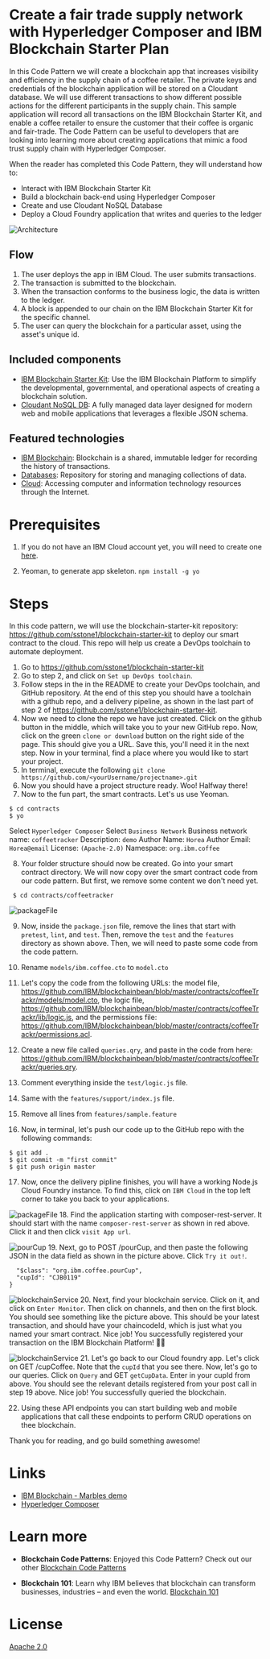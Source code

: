 <!-- [![Build Status](https://travis-ci.org/IBM/blockchainbean.svg?branch=master)](https://travis-ci.org/IBM/blockchainbean) -->

# Create a fair trade supply network with Hyperledger Composer and IBM Blockchain Starter Plan

In this Code Pattern we will create a blockchain app that increases visibility and efficiency in the supply chain of a coffee retailer. The private keys and credentials of the blockchain application will be stored on a Cloudant database. We will use different transactions to show different possible actions for the different participants in the supply chain. This sample application will record all transactions on the IBM Blockchain Starter Kit, and enable a coffee retailer to ensure the customer that their coffee is organic and fair-trade. The Code Pattern can be useful to developers that are looking into learning more about creating applications that mimic a food trust supply chain with Hyperledger Composer.

When the reader has completed this Code Pattern, they will understand how to:

* Interact with IBM Blockchain Starter Kit
* Build a blockchain back-end using Hyperledger Composer
* Create and use Cloudant NoSQL Database
* Deploy a Cloud Foundry application that writes and queries to the ledger

<!--Remember to dump an image in this path-->
![Architecture](/docs/app-architecture.png)

## Flow
1. The user deploys the app in IBM Cloud. The user submits transactions.
2. The transaction is submitted to the blockchain.
3. When the transaction conforms to the business logic, the data is written to the ledger.
4. A block is appended to our chain on the IBM Blockchain Starter Kit for the specific channel.
5. The user can query the blockchain for a particular asset, using the asset's unique id.

## Included components
* [IBM Blockchain Starter Kit](https://console.bluemix.net/catalog/services/blockchain): Use the IBM Blockchain Platform to simplify the developmental, governmental, and operational aspects of creating a blockchain solution.
* [Cloudant NoSQL DB](https://console.ng.bluemix.net/catalog/services/cloudant-nosql-db): A fully managed data layer designed for modern web and mobile applications that leverages a flexible JSON schema.

## Featured technologies
* [IBM Blockchain](https://www.ibm.com/blockchain): Blockchain is a shared, immutable ledger for recording the history of transactions.
* [Databases](https://en.wikipedia.org/wiki/IBM_Information_Management_System#.22Full_Function.22_databases): Repository for storing and managing collections of data.
* [Cloud](https://www.ibm.com/developerworks/learn/cloud/): Accessing computer and information technology resources through the Internet.

<!-- ## Watch the Video -->

<!-- [![](docs/youtubePicture.png)](https://www.youtube.com/watch?v=wwNAEvbxd54&list=PLVztKpIRxvQXhHlMQttCfYZrDN8aELnzP&index=1&t=1s) -->
# Prerequisites
1. If you do not have an IBM Cloud account yet, you will need to create one [here](https://ibm.biz/BdjLxy).

2. Yeoman, to generate app skeleton.
```npm install -g yo```

# Steps

In this code pattern, we will use the blockchain-starter-kit repository: https://github.com/sstone1/blockchain-starter-kit to
deploy our smart contract to the cloud. This repo will help us create a DevOps toolchain to automate deployment.

1. Go to https://github.com/sstone1/blockchain-starter-kit
2. Go to step 2, and click on `Set up DevOps toolchain`.
3. Follow steps in the in the README to create your DevOps toolchain, and GitHub repository. At the end of this step you should have a toolchain with a github repo, and a delivery pipeline, as shown in the last part of step 2 of https://github.com/sstone1/blockchain-starter-kit. 
4. Now we need to clone the repo we have just created. Click on the github button in the middle, which will take you to your new GitHub repo. Now, click on the green `clone or download` button on the right side of the page. This should give you a URL. Save this, you'll need it in the next step. Now in your terminal, find a place where you would like to start your project.
5. In terminal, execute the following
```git clone https://github.com/<yourUsername/projectname>.git```
6. Now you should have a project structure ready. Woo! Halfway there!
7. Now to the fun part, the smart contracts. Let's us use Yeoman. 
```
$ cd contracts
$ yo
```
Select `Hyperledger Composer`
Select `Business Network`
Business network name: `coffeetracker`
Description: `demo`
Author Name: `Horea`
Author Email: `Horea@email`
License: `(Apache-2.0)`
Namespace: `org.ibm.coffee`

8. Your folder structure should now be created. Go into your smart contract directory. We will now copy over the smart contract code from our code pattern. But first, we remove some content we don't need yet.

``` 
 $ cd contracts/coffeetracker
 ```

 ![packageFile](/docs/packageFile.png)

 9. Now, inside the `package.json` file, remove the lines that start with `pretest`, `lint`, and `test`. Then, remove the `test` and the `features` directory as shown above. Then, we will need to paste some code from the code pattern.

 10. Rename `models/ibm.coffee.cto` to `model.cto`
 
 11. Let's copy the code from the following URLs: the model file, https://github.com/IBM/blockchainbean/blob/master/contracts/coffeeTrackr/models/model.cto, the logic file,
 https://github.com/IBM/blockchainbean/blob/master/contracts/coffeeTrackr/lib/logic.js, 
 and the permissions file: https://github.com/IBM/blockchainbean/blob/master/contracts/coffeeTrackr/permissions.acl. 
12. Create a new file called `queries.qry`, and paste in the code from here: https://github.com/IBM/blockchainbean/blob/master/contracts/coffeeTrackr/queries.qry. 

13. Comment everything inside the `test/logic.js` file.
14. Same with the `features/support/index.js` file.
15. Remove all lines from `features/sample.feature`

16. Now, in terminal, let's push our code up to the GitHub repo with the following commands:
```
$ git add .
$ git commit -m "first commit"
$ git push origin master
```

17. Now, once the delivery pipline finishes, you will have a working Node.js Cloud Foundry instance. To find this, click on `IBM Cloud` in the top left corner to take you back to your applications. 

 ![packageFile](/docs/cloudFoundry.png)
18. Find the application starting with composer-rest-server<your-smart-contract-name-here>. It should start with the name `composer-rest-server` as shown in red above. Click it and then click `visit App url`.

![pourCup](/docs/pourCup.png)
19. Next, go to POST /pourCup, and then paste the following JSON in the data field as shown in the picture above. Click `Try it out!`.
```{ 
  "$class": "org.ibm.coffee.pourCup",
  "cupId": "CJB0119" 
}
```

![blockchainService](/docs/blockchainService.png)
20. Next, find your blockchain service. Click on it, and click on `Enter Monitor`. Then click on channels, and then on the first block. You should see something like the picture above. This should be your latest transaction, and should have your chaincodeId, which is just what you named your smart contract. Nice job! You successfully registered your transaction on the IBM Blockchain Platform! 👏🏼

![blockchainService](/docs/getCupCoffee.png)
21. Let's go back to our Cloud foundry app. Let's click on GET /cupCoffee. Note that the `cupId` that you see there. Now, let's go to our queries. Click on `Query` and GET `getCupData`. Enter in your cupId from above. You should see the relevant details registered from your post call in step 19 above. Nice job! You successfully queried the blockchain.

22. Using these API endpoints you can start building web and mobile applications that call these endpoints to perform CRUD operations on thee blockchain. 

Thank you for reading, and go build something awesome!






<!-- ## Deploy to IBM Cloud -->


<!-- [![Deploy to IBM Cloud](https://bluemix.net/deploy/button.png)](https://bluemix.net/deploy?repository=https://github.com/IBM/watson-second-opinion) -->
# Links

* [IBM Blockchain - Marbles demo](https://github.com/IBM-Blockchain/marbles)
* [Hyperledger Composer](https://hyperledger.github.io/composer/latest/index.html)


# Learn more

* **Blockchain Code Patterns**: Enjoyed this Code Pattern? Check out our other [Blockchain Code Patterns](https://developer.ibm.com/code/technologies/blockchain/)

* **Blockchain 101**: Learn why IBM believes that blockchain can transform businesses, industries – and even the world. [Blockchain 101](https://developer.ibm.com/code/technologies/blockchain/)

# License
[Apache 2.0](LICENSE)

